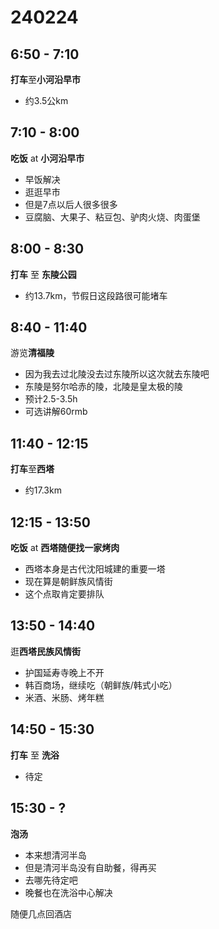 # 240224

## 6:50 - 7:10 

**打车**至**小河沿早市**

- 约3.5公km

## 7:10 - 8:00 

**吃饭** at **小河沿早市**

- 早饭解决
- 逛逛早市
- 但是7点以后人很多很多
- 豆腐脑、大果子、粘豆包、驴肉火烧、肉蛋堡

## 8:00 - 8:30 

**打车** 至 **东陵公园**

- 约13.7km，节假日这段路很可能堵车

## 8:40 - 11:40 

游览**清福陵**

- 因为我去过北陵没去过东陵所以这次就去东陵吧
- 东陵是努尔哈赤的陵，北陵是皇太极的陵
- 预计2.5-3.5h
- 可选讲解60rmb

## 11:40 - 12:15 

**打车**至**西塔**

- 约17.3km

## 12:15 - 13:50 

**吃饭** at **西塔随便找一家烤肉**

- 西塔本身是古代沈阳城建的重要一塔
- 现在算是朝鲜族风情街
- 这个点取肯定要排队

## 13:50 - 14:40 

逛**西塔民族风情街**

- 护国延寿寺晚上不开
- 韩百商场，继续吃（朝鲜族/韩式小吃）
- 米酒、米肠、烤年糕

## 14:50 - 15:30 

**打车** 至 **洗浴**

- 待定

## 15:30 - ? 

**泡汤**

- 本来想清河半岛
- 但是清河半岛没有自助餐，得再买
- 去哪先待定吧
- 晚餐也在洗浴中心解决

随便几点回酒店
